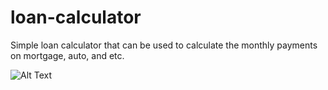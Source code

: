 # loan-calculator
Simple loan calculator that can be used to calculate the monthly payments on mortgage, auto, and etc.

![Alt Text](https://github.com/choia/loan-calculator/loan_calculator_sc.png)
